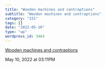 ```yaml
---
title: "Wooden machines and contraptions"
subtitle: "Wooden machines and contraptions"
category: "151"
tags: []
date: "2022-05-10"
type: "wp"
wordpress_id: 3464
---
```

[ Wooden machines and contraptions](https://woodgears.ca/machines.html)
 
May 10, 2022 at 03:11PM